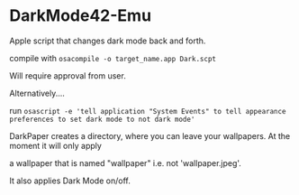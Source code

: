 # DarkMode42-Emu
Apple script that changes dark mode back and forth.

compile with
              ```osacompile -o target_name.app Dark.scpt```


Will require approval from user.



Alternatively....


run ```osascript -e 'tell application "System Events" to tell appearance preferences to set dark mode to not dark mode'```

DarkPaper creates a directory, where you can leave your wallpapers. At the moment it will only apply

a wallpaper that is named "wallpaper" i.e. not 'wallpaper.jpeg'.

It also applies Dark Mode on/off.
